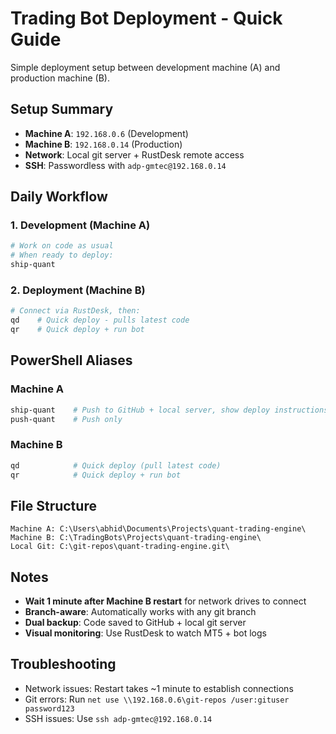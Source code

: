 # Trading Bot Deployment - Quick Guide

Simple deployment setup between development machine (A) and production machine (B).

## Setup Summary

- **Machine A**: `192.168.0.6` (Development)
- **Machine B**: `192.168.0.14` (Production)
- **Network**: Local git server + RustDesk remote access
- **SSH**: Passwordless with `adp-gmtec@192.168.0.14`

## Daily Workflow

### 1. Development (Machine A)

```powershell
# Work on code as usual
# When ready to deploy:
ship-quant
```

### 2. Deployment (Machine B)

```powershell
# Connect via RustDesk, then:
qd    # Quick deploy - pulls latest code
qr    # Quick deploy + run bot
```

## PowerShell Aliases

### Machine A

```powershell
ship-quant    # Push to GitHub + local server, show deploy instructions
push-quant    # Push only
```

### Machine B

```powershell
qd            # Quick deploy (pull latest code)
qr            # Quick deploy + run bot
```

## File Structure

```
Machine A: C:\Users\abhid\Documents\Projects\quant-trading-engine\
Machine B: C:\TradingBots\Projects\quant-trading-engine\
Local Git: C:\git-repos\quant-trading-engine.git\
```

## Notes

- **Wait 1 minute after Machine B restart** for network drives to connect
- **Branch-aware**: Automatically works with any git branch
- **Dual backup**: Code saved to GitHub + local git server
- **Visual monitoring**: Use RustDesk to watch MT5 + bot logs

## Troubleshooting

- Network issues: Restart takes ~1 minute to establish connections
- Git errors: Run `net use \\192.168.0.6\git-repos /user:gituser password123`
- SSH issues: Use `ssh adp-gmtec@192.168.0.14`
